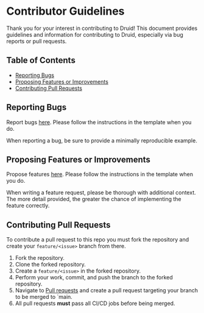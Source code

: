 # Contributor Guidelines

Thank you for your interest in contributing to Druid! This document provides guidelines and information for contributing to Druid, especially via bug reports or pull requests.

## Table of Contents

- [Reporting Bugs](#reporting-bugs)
- [Proposing Features or Improvements](#proposing-features-or-improvements)
- [Contributing Pull Requests](#contributing-pull-requests)

## Reporting Bugs

Report bugs [here](https://github.com/druidengine/druid/issues/new?template=bug_report.md). Please follow the instructions in the template when you do.

When reporting a bug, be sure to provide a minimally reproducible example.

## Proposing Features or Improvements

Propose features [here](https://github.com/druidengine/druid/issues/new?template=feature_request.md). Please follow the instructions in the template when you do.

When writing a feature request, please be thorough with additional context. The more detail provided, the greater the chance of implementing the feature correctly.

## Contributing Pull Requests

To contribute a pull request to this repo you must fork the repository and create your `feature/<issue>` branch from there.

1. Fork the repository.
1. Clone the forked repository.
1. Create a `feature/<issue>` in the forked repository.
1. Perform your work, commit, and push the branch to the forked repository.
1. Navigate to [Pull requests](https://github.com/druidengine/druid/pulls) and create a pull request targeting your branch to be merged to `main.
1. All pull requests **must** pass all CI/CD jobs before being merged.